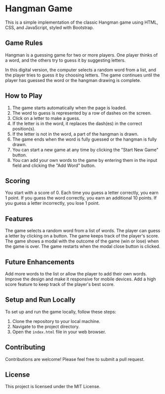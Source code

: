 # Hangman Game

This is a simple implementation of the classic Hangman game using HTML, CSS, and JavaScript, styled with Bootstrap.

## Game Rules

Hangman is a guessing game for two or more players. One player thinks of a word, and the others try to guess it by suggesting letters. 

In this digital version, the computer selects a random word from a list, and the player tries to guess it by choosing letters. The game continues until the player has guessed the word or the hangman drawing is complete.

## How to Play

1. The game starts automatically when the page is loaded.
2. The word to guess is represented by a row of dashes on the screen.
3. Click on a letter to make a guess.
4. If the letter is in the word, it replaces the dash(es) in the correct position(s).
5. If the letter is not in the word, a part of the hangman is drawn.
6. The game ends when the word is fully guessed or the hangman is fully drawn.
7. You can start a new game at any time by clicking the "Start New Game" button.
8. You can add your own words to the game by entering them in the input field and clicking the "Add Word" button.

## Scoring

You start with a score of 0. Each time you guess a letter correctly, you earn 1 point. If you guess the word correctly, you earn an additional 10 points. If you guess a letter incorrectly, you lose 1 point.

## Features
The game selects a random word from a list of words.
The player can guess a letter by clicking on a button.
The game keeps track of the player's score.
The game shows a modal with the outcome of the game (win or lose) when the game is over.
The game restarts when the modal close button is clicked.

## Future Enhancements
Add more words to the list or allow the player to add their own words.
Improve the design and make it responsive for mobile devices.
Add a high score feature to keep track of the player's best score.

## Setup and Run Locally

To set up and run the game locally, follow these steps:

1. Clone the repository to your local machine.
2. Navigate to the project directory.
3. Open the `index.html` file in your web browser.

## Contributing

Contributions are welcome! Please feel free to submit a pull request.

## License

This project is licensed under the MIT License.
